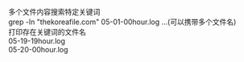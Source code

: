 多个文件内容搜索特定关键词  
grep -ln "thekoreafile.com" 05-01-00hour.log ...(可以携带多个文件名)  
打印存在关键词的文件名  
05-19-19hour.log  
05-20-00hour.log